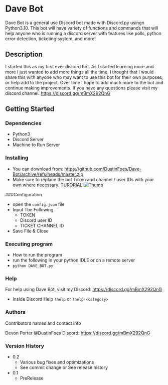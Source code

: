 # Dave Bot
Dave Bot is a general use Discord bot made with Discord.py usingn Python3.10. This bot will have variety of functions and commands that will help anyone who is running a discord server with features like polls, python error detection, ticketing system, and more!
## Description
I started this as my first ever discord bot. As I started learning more and more I just wanted to add more things all the time. I thought that I would share this with anyone who may want to use this bot for their own purposes, or help add to the project. Over time I hope to add much more to the bot and continue making improvements. If you have any questions please visit my discord channel. https://discord.gg/mBmX292QnG

## Getting Started
### Dependencies
- Python3
- Discord Server
- Machine to Run Server
### Installing
- You can download from: https://github.com/DustinFoes/Dave-Bot/archive/refs/heads/master.zip
- Make sure to replace the bot Token and channel / user IDs with your own where necessary.
[TURORIAL](https://youtu.be/b0G2FfZy-Y4)
[![Thumb](https://user-images.githubusercontent.com/105510092/172236970-03583d1e-21ee-457f-ad2f-caf867e60a29.PNG)](https://youtu.be/b0G2FfZy-Y4)



###Configuration
- open the  `config.json` file
- Input The Following 
    - TOKEN
    - Discord user ID
    - TICKET CHANNEL ID
- Save File & Close

### Executing program
- How to run the program
- run the following in your python IDLE or on a remote server
- `python DAVE_BOT.py`

### Help
For help using Dave Bot, visit my Discord: https://discord.gg/mBmX292QnG
- Inside Discord Help
`!help`
or
`!help <category>`
### Authors
Contributors names and contact info

Devon Porter @DustinFoes
Discord: https://discord.gg/mBmX292QnG

### Version History
- 0.2
  - Various bug fixes and optimizations
  - See commit change or See release history
- 0.1
  - PreRelease
